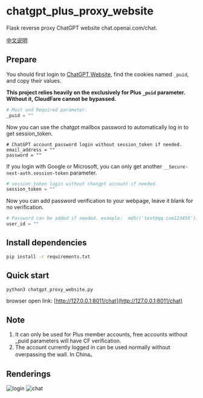 # chatgpt_plus_proxy_website
Flask reverse proxy ChatGPT website chat.openai.com/chat.

[中文说明](https://github.com/cooolr/chatgpt_plus_proxy_website/blob/main/README_ZN.md)

## Prepare

You should first login to [ChatGPT Website](https://chat.openai.com/chat), find the cookies named `_puid`, and copy their values.

**This project relies heavily on the exclusively for Plus `_puid` parameter. Without it, CloudFare cannot be bypassed.**

``` python
# Must and Required parameter.
_puid = ""
```

Now you can use the chatgpt mailbox password to automatically log in to get session_token.

``` python3
# ChatGPT account password login without session_token if needed.
email_address = ""
password = ""
```

If you login with Google or Microsoft, you can only get another `__Secure-next-auth.session-token` parameter.

``` python
# session_token login without chatgpt account if needed.
session_token = ""
```

Now you can add password verification to your webpage, leave it blank for no verification.

``` python
# Password can be added if needed. example:  md5(('test@qq.com123456').encode()).hexdigest()
user_id = ""
```

## Install dependencies

``` bash
pip install -r requirements.txt
```

## Quick start

``` bash
python3 chatgpt_proxy_website.py
```

browser open link: [http://127.0.0.1:8011/chat](http://127.0.0.1:8011/chat)

## Note

1. It can only be used for Plus member accounts, free accounts without _puid parameters will have CF verification.
2. The account currently logged in can be used normally without overpassing the wall. In China。

## Renderings
![login](https://github.com/cooolr/chatgpt_plus_proxy_website/blob/main/login.png)
![chat](https://github.com/cooolr/chatgpt_plus_proxy_website/blob/main/chat.png)
